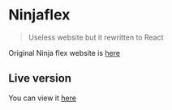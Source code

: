 # Ninjaflex

> Useless website but it rewritten to React

Original Ninja flex website is [here](http://ninjaflex.com)

## Live version

You can view it [here](https://nogiszd.github.io/ninjaflex-react)
